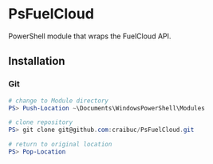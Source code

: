 # PsFuelCloud
PowerShell module that wraps the FuelCloud API.

## Installation

### Git

``` powershell
# change to Module directory
PS> Push-Location ~\Documents\WindowsPowerShell\Modules

# clone repository
PS> git clone git@github.com:craibuc/PsFuelCloud.git

# return to original location
PS> Pop-Location
```
